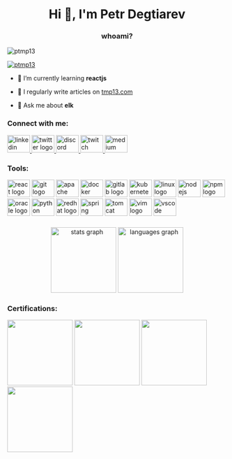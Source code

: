 <h1 align="center">Hi 👋, I'm Petr Degtiarev</h1>
<h3 align="center">whoami?</h3>

<p align="left"> <img src="https://komarev.com/ghpvc/?username=ptmp13&label=Profile%20views&color=0e75b6&style=flat" alt="ptmp13" /> </p>

<p align="left"> <a href="https://twitter.com/ptmp13" target="blank"><img src="https://img.shields.io/twitter/follow/ptmp13?logo=twitter&style=for-the-badge" alt="ptmp13" /></a> </p>

- 🌱 I’m currently learning **reactjs**

- 📝 I regularly write articles on [tmp13.com](https://tmp13.com)

- 💬 Ask me about **elk**

<h3 align="left">Connect with me:</h3>
<p align="left">
<div align="left">
  <a href="https://www.linkedin.com/in/petr-degtiarev-349597212/" target="_blank">
    <img src="https://raw.githubusercontent.com/maurodesouza/profile-readme-generator/master/src/assets/icons/social/linkedin/default.svg" width="52" height="40" alt="linkedin logo"  />
  </a>
  <a href="https://twitter.com/ptmp13" target="_blank">
    <img src="https://raw.githubusercontent.com/maurodesouza/profile-readme-generator/master/src/assets/icons/social/twitter/default.svg" width="52" height="40" alt="twitter logo"  />
  </a>
  <a href="https://discordapp.com/users/222452119939055617" target="_blank">
    <img src="https://raw.githubusercontent.com/maurodesouza/profile-readme-generator/master/src/assets/icons/social/discord/default.svg" width="52" height="40" alt="discord logo"  />
  </a>
  <a href="https://www.twitch.tv/tmp13" target="_blank">
    <img src="https://raw.githubusercontent.com/maurodesouza/profile-readme-generator/master/src/assets/icons/social/twitch/default.svg" width="52" height="40" alt="twitch logo"  />
  </a>
  <a href="https://medium.com/@ptmp13" target="_blank">
    <img src="https://raw.githubusercontent.com/maurodesouza/profile-readme-generator/master/src/assets/icons/social/medium/default.svg" width="52" height="40" alt="medium logo"  />
  </a>
</div>

<h3 align="left">Tools:</h3>
<div align="left">
  <img src="https://cdn.jsdelivr.net/gh/devicons/devicon/icons/react/react-original.svg" height="40" width="52" alt="react logo"  />
  <img src="https://cdn.jsdelivr.net/gh/devicons/devicon/icons/git/git-original.svg" height="40" width="52" alt="git logo"  />
  <img src="https://cdn.jsdelivr.net/gh/devicons/devicon/icons/apache/apache-original.svg" height="40" width="52" alt="apache logo"  />
  <img src="https://cdn.jsdelivr.net/gh/devicons/devicon/icons/docker/docker-original.svg" height="40" width="52" alt="docker logo"  />
  <img src="https://cdn.jsdelivr.net/gh/devicons/devicon/icons/gitlab/gitlab-original.svg" height="40" width="52" alt="gitlab logo"  />
  <img src="https://cdn.jsdelivr.net/gh/devicons/devicon/icons/kubernetes/kubernetes-plain.svg" height="40" width="52" alt="kubernetes logo"  />
  <img src="https://cdn.jsdelivr.net/gh/devicons/devicon/icons/linux/linux-original.svg" height="40" width="52" alt="linux logo"  />
  <img src="https://cdn.jsdelivr.net/gh/devicons/devicon/icons/nodejs/nodejs-original.svg" height="40" width="52" alt="nodejs logo"  />
  <img src="https://cdn.jsdelivr.net/gh/devicons/devicon/icons/npm/npm-original-wordmark.svg" height="40" width="52" alt="npm logo"  />
  <img src="https://cdn.jsdelivr.net/gh/devicons/devicon/icons/oracle/oracle-original.svg" height="40" width="52" alt="oracle logo"  />
  <img src="https://cdn.jsdelivr.net/gh/devicons/devicon/icons/python/python-original.svg" height="40" width="52" alt="python logo"  />
  <img src="https://cdn.jsdelivr.net/gh/devicons/devicon/icons/redhat/redhat-original.svg" height="40" width="52" alt="redhat logo"  />
  <img src="https://cdn.jsdelivr.net/gh/devicons/devicon/icons/spring/spring-original.svg" height="40" width="52" alt="spring logo"  />
  <img src="https://cdn.jsdelivr.net/gh/devicons/devicon/icons/tomcat/tomcat-original.svg" height="40" width="52" alt="tomcat logo"  />
  <img src="https://cdn.jsdelivr.net/gh/devicons/devicon/icons/vim/vim-original.svg" height="40" width="52" alt="vim logo"  />
  <img src="https://cdn.jsdelivr.net/gh/devicons/devicon/icons/vscode/vscode-original.svg" height="40" width="52" alt="vscode logo"  />
</div>

###

<div align="center">
  <img src="https://github-readme-stats.vercel.app/api?username=ptmp13&hide_title=true&hide_rank=false&show_icons=true&include_all_commits=true&count_private=true&disable_animations=true&theme=ayu-mirage&locale=en&hide_border=true&order=1" height="150" alt="stats graph"  />
  <img src="https://github-readme-stats.vercel.app/api/top-langs?username=ptmp13&locale=en&hide_title=true&layout=compact&card_width=320&langs_count=5&theme=ayu-mirage&hide_border=true&order=2" height="150" alt="languages graph"  />
</div>

###

<h3 align="left">Certifications:</h3>
<div align="left">
<img src="https://user-images.githubusercontent.com/81752367/233777490-5cf4885c-5332-4a2c-a4ba-1a5e3c0b9761.png" height="150" width="auto"/>
<img src="https://user-images.githubusercontent.com/81752367/233777502-0d7c646c-ee49-434e-bf6b-5a5362d6c590.png" height="150" width="auto" margin="10,10,10,10"/>
<img src="https://user-images.githubusercontent.com/81752367/233777503-dda6fcea-25e4-485b-9012-0af8633e5f76.png" height="150" width="auto"/>
<img src="https://user-images.githubusercontent.com/81752367/233777504-2b24fecb-7e3e-4507-b5b9-b8c8cd3761e2.png" height="150" width="auto"/>
</div>
